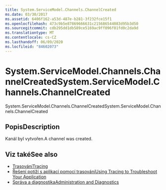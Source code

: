 ```yaml
---
title: System.ServiceModel.Channels.ChannelCreated
ms.date: 03/30/2017
ms.assetid: 6406f162-a53d-487e-b281-3f232fce15f1
ms.openlocfilehash: 473c9b5e87869666631c215686544083d95b3d50
ms.sourcegitcommit: cdb295dd1db589ce5169ac9ff096f01fd0c2da9d
ms.translationtype: MT
ms.contentlocale: cs-CZ
ms.lasthandoff: 06/09/2020
ms.locfileid: "84602073"
---
```

# <a name="systemservicemodelchannelschannelcreated"></a><span data-ttu-id="184ab-102">System.ServiceModel.Channels.ChannelCreated</span><span class="sxs-lookup"><span data-stu-id="184ab-102">System.ServiceModel.Channels.ChannelCreated</span></span>
<span data-ttu-id="184ab-103">System.ServiceModel.Channels.ChannelCreated</span><span class="sxs-lookup"><span data-stu-id="184ab-103">System.ServiceModel.Channels.ChannelCreated</span></span>  
  
## <a name="description"></a><span data-ttu-id="184ab-104">Popis</span><span class="sxs-lookup"><span data-stu-id="184ab-104">Description</span></span>  
 <span data-ttu-id="184ab-105">Kanál byl vytvořen.</span><span class="sxs-lookup"><span data-stu-id="184ab-105">A channel was created.</span></span>  
  
## <a name="see-also"></a><span data-ttu-id="184ab-106">Viz také</span><span class="sxs-lookup"><span data-stu-id="184ab-106">See also</span></span>

- [<span data-ttu-id="184ab-107">Trasování</span><span class="sxs-lookup"><span data-stu-id="184ab-107">Tracing</span></span>](index.md)
- [<span data-ttu-id="184ab-108">Řešení potíží s aplikací pomocí trasování</span><span class="sxs-lookup"><span data-stu-id="184ab-108">Using Tracing to Troubleshoot Your Application</span></span>](using-tracing-to-troubleshoot-your-application.md)
- [<span data-ttu-id="184ab-109">Správa a diagnostika</span><span class="sxs-lookup"><span data-stu-id="184ab-109">Administration and Diagnostics</span></span>](../index.md)
